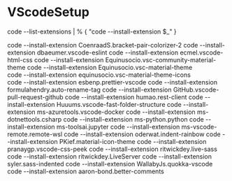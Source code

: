 # VScodeSetup

code --list-extensions | % { "code --install-extension $_" }

code --install-extension CoenraadS.bracket-pair-colorizer-2
code --install-extension dbaeumer.vscode-eslint
code --install-extension ecmel.vscode-html-css
code --install-extension Equinusocio.vsc-community-material-theme
code --install-extension Equinusocio.vsc-material-theme        
code --install-extension equinusocio.vsc-material-theme-icons  
code --install-extension esbenp.prettier-vscode
code --install-extension formulahendry.auto-rename-tag
code --install-extension GitHub.vscode-pull-request-github
code --install-extension humao.rest-client
code --install-extension Huuums.vscode-fast-folder-structure
code --install-extension ms-azuretools.vscode-docker
code --install-extension ms-dotnettools.csharp
code --install-extension ms-python.python
code --install-extension ms-toolsai.jupyter
code --install-extension ms-vscode-remote.remote-wsl
code --install-extension oderwat.indent-rainbow
code --install-extension PKief.material-icon-theme
code --install-extension pranaygp.vscode-css-peek
code --install-extension ritwickdey.live-sass
code --install-extension ritwickdey.LiveServer
code --install-extension syler.sass-indented
code --install-extension WallabyJs.quokka-vscode
code --install-extension aaron-bond.better-comments
